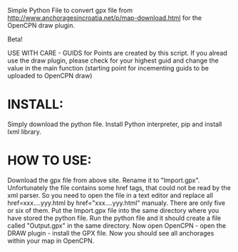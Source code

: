 Simple Python File to convert gpx file from http://www.anchoragesincroatia.net/p/map-download.html for the OpenCPN draw plugin.

Beta! 

USE WITH CARE - GUIDS for Points are created by this script. If you alread use the draw plugin, please check for your highest guid and change the value in the main function (starting point for incementing guids to be uploaded to OpenCPN draw)

INSTALL:
========
Simply download the python file. Install Python interpreter, pip and install lxml library. 

HOW TO USE:
===========
Download the gpx file from above site. Rename it to "Import.gpx". Unfortunately the file contains some href tags, that could not be read by the xml parser. So you need to open the file in a text editor and replace all href=xxx....yyy.html by href="xxx....yyy.html" manualy. There are only five or six of them.
Put the Import.gpx file into the same directory where you have stored the python file. Run the python file and it should create a file called "Output.gpx" in the same directory. Now open OpenCPN - open the DRAW plugin - install the GPX file. Now you should see all anchorages within your map in OpenCPN.


